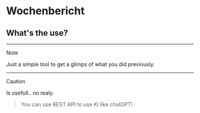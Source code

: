 # Wochenbericht

## What's the use?
________
> [!NOTE]
> Just a simple tool to get a glimps of what you did previously.
________

> [!CAUTION]
> Is usefull..
> no realy.
>

> You can use REST API to use KI like chatGPT!
																								
												
						
			
	 

